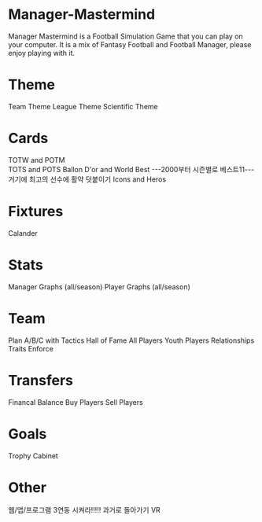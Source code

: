 # Manager-Mastermind
Manager Mastermind is a Football Simulation Game that you can play on your computer. It is a mix of Fantasy Football and Football Manager, please enjoy playing with it.
 
# Theme
Team Theme
League Theme
Scientific Theme

# Cards
TOTW and POTM  
TOTS and POTS
Ballon D'or and World Best           ---2000부터 시즌별로 베스트11---거기에 최고의 선수에 활약 덧붙이기
Icons and Heros

# Fixtures
Calander

# Stats
Manager Graphs (all/season)
Player Graphs (all/season)

# Team
Plan A/B/C with Tactics
Hall of Fame
All Players
Youth Players
Relationships
Traits
Enforce

# Transfers
Financal Balance
Buy Players
Sell Players

# Goals
Trophy Cabinet

# Other
웹/앱/프로그램 3연동 시켜라!!!!!
과거로 돌아가기
VR
